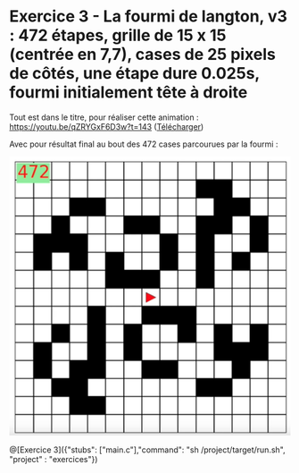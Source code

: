 # Exercice 3 - La fourmi de langton, v3 : 472 étapes, grille de 15 x 15 (centrée en 7,7), cases de 25 pixels de côtés, une étape dure 0.025s, fourmi initialement tête à droite

Tout est dans le titre, pour réaliser cette animation : https://youtu.be/qZRYGxF6D3w?t=143 ([Télécharger](https://github.com/pworontzoff/playground-AnimPaper-Ant-Enonces/blob/master/markdowns/videos/animEx3.mp4?raw=true))

Avec pour résultat final au bout des 472 cases parcourues par la fourmi :

![fourmi3](img/ex3.png)

@[Exercice 3]({"stubs": ["main.c"],"command": "sh /project/target/run.sh", "project" : "exercices"})
